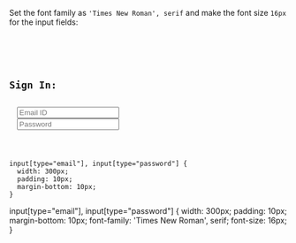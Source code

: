 Set the font family
as `'Times New Roman', serif`
and
make the font size `16px`
for the input fields:

<Editor lang="css" type="exercise">
<code>
<panel lang="html">
<form>
  <h2>Sign In:</h2>
  <input type="email" placeholder="Email ID" />
  <input type="password" placeholder="Password" />
</form>
</panel>
<panel lang="css">
input[type="email"], input[type="password"] {
  width: 300px;
  padding: 10px;
  margin-bottom: 10px;
}
</panel>
</code>

<solution>
input[type="email"], input[type="password"] {
  width: 300px;
  padding: 10px;
  margin-bottom: 10px;
  font-family: 'Times New Roman', serif;
  font-size: 16px;
}
</solution>
</Editor>